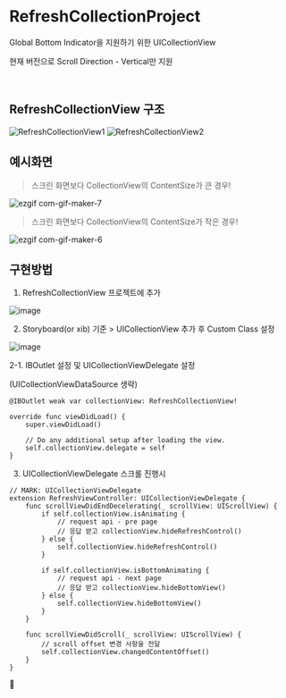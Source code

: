 # RefreshCollectionProject
Global Bottom Indicator을 지원하기 위한 UICollectionView

현재 버전으로 Scroll Direction - Vertical만 지원

<br>

## RefreshCollectionView 구조
![RefreshCollectionView1](https://user-images.githubusercontent.com/79794944/204951389-76773f84-44cc-48fe-a660-2ffaabaa9898.jpg)
![RefreshCollectionView2](https://user-images.githubusercontent.com/79794944/204951403-a660184a-0a71-49b4-a8f7-69ded8208bb0.jpg)

## 예시화면
> 스크린 화면보다 CollectionView의 ContentSize가 큰 경우!

![ezgif com-gif-maker-7](https://user-images.githubusercontent.com/79794944/204951093-47153c9c-6b36-48ee-9955-6cb9a89cf361.gif)


> 스크린 화면보다 CollectionView의 ContentSize가 작은 경우!

![ezgif com-gif-maker-6](https://user-images.githubusercontent.com/79794944/204951101-3ac74070-0926-4eb5-a043-3fd937f903c8.gif)

## 구현방법
1. RefreshCollectionView 프로젝트에 추가

![image](https://user-images.githubusercontent.com/79794944/204951998-974b1e85-a0b8-425e-954f-9d08e60effb0.png)


2. Storyboard(or xib) 기준 > UICollectionView 추가 후 Custom Class 설정

![image](https://user-images.githubusercontent.com/79794944/204951771-ed666aa9-023c-43a5-b3f9-715b61f2f031.png)


2-1. IBOutlet 설정 및 UICollectionViewDelegate 설정

(UICollectionViewDataSource 생략) 

```
@IBOutlet weak var collectionView: RefreshCollectionView!

override func viewDidLoad() {
    super.viewDidLoad()
    
    // Do any additional setup after loading the view.
    self.collectionView.delegate = self
}
```

3. UICollectionViewDelegate 스크롤 진행시 

```
// MARK: UICollectionViewDelegate
extension RefreshViewController: UICollectionViewDelegate {
    func scrollViewDidEndDecelerating(_ scrollView: UIScrollView) {
        if self.collectionView.isAnimating {
            // request api - pre page
            // 응답 받고 collectionView.hideRefreshControl()
        } else {
            self.collectionView.hideRefreshControl()
        }

        if self.collectionView.isBottomAnimating {
            // request api - next page
            // 응답 받고 collectionView.hideBottomView()
        } else {
            self.collectionView.hideBottomView()
        }
    }
    
    func scrollViewDidScroll(_ scrollView: UIScrollView) {
        // scroll offset 변경 사항을 전달
        self.collectionView.changedContentOffset()
    }
}
```

🙌

